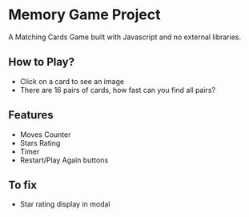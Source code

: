 # Memory Game Project

A Matching Cards Game built with Javascript and no external libraries. 


## How to Play?
* Click on a card to see an image
* There are 16 pairs of cards, how fast can you find all pairs?

## Features

* Moves Counter
* Stars Rating 
* Timer
* Restart/Play Again buttons

## To fix

* Star rating display in modal 

